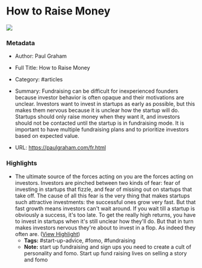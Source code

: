 # How to Raise Money

![](https://readwise-assets.s3.amazonaws.com/static/images/article3.5c705a01b476.png)

### Metadata

- Author: Paul Graham
- Full Title: How to Raise Money
- Category: #articles

- Summary: Fundraising can be difficult for inexperienced founders because investor behavior is often opaque and their motivations are unclear. Investors want to invest in startups as early as possible, but this makes them nervous because it is unclear how the startup will do. Startups should only raise money when they want it, and investors should not be contacted until the startup is in fundraising mode. It is important to have multiple fundraising plans and to prioritize investors based on expected value. 

- URL: https://paulgraham.com/fr.html

### Highlights

- The ultimate source of the forces acting on you are the forces acting on investors. Investors are pinched between two kinds of fear: fear of investing in startups that fizzle, and fear of missing out on startups that take off. The cause of all this fear is the very thing that makes startups such attractive investments: the successful ones grow very fast. But that fast growth means investors can't wait around. If you wait till a startup is obviously a success, it's too late. To get the really high returns, you have to invest in startups when it's still unclear how they'll do. But that in turn makes investors nervous they're about to invest in a flop. As indeed they often are. ([View Highlight](https://read.readwise.io/read/01hnqpyx6g2cxg8wffndmqbg4e))
    - **Tags:** #start-up-advice, #fomo, #fundraising
    - **Note:** start up fundraising and sign ups you need to create a cult of personality and fomo. Start up fund raising lives on selling a story and fomo
